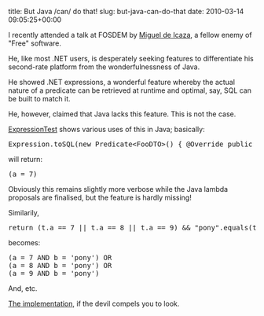 title: But Java /can/ do that!
slug: but-java-can-do-that
date: 2010-03-14 09:05:25+00:00

I recently attended a talk at FOSDEM by <a href="http://tirania.org/blog/">Miguel de Icaza</a>, a fellow enemy of "Free" software.

He, like most .NET users, is desperately seeking features to differentiate his second-rate platform from the wonderfulnessness of Java.

He showed .NET expressions, a wonderful feature whereby the actual nature of a predicate can be retrieved at runtime and optimal, say, SQL can be built to match it.  

He, however, claimed that Java lacks this feature.  This is not the case.

<a href="http://git.goeswhere.com/?p=dmnp.git;a=blob;f=expr/src/test/java/com/goeswhere/dmnp/expr/ExpressionTest.java">ExpressionTest</a> shows various uses of this in Java; basically:

<pre>Expression.toSQL(new Predicate&lt;FooDTO&gt;() { @Override public boolean matches(FooDTO t) { t.a == 7; } });</pre>

will return:

<pre>(a = 7)</pre>

Obviously this remains slightly more verbose while the Java lambda proposals are finalised, but the feature is hardly missing!

Similarily,
<pre>return (t.a == 7 || t.a == 8 || t.a == 9) && "pony".equals(t.b);</pre>

becomes:

<pre>(a = 7 AND b = 'pony') OR 
(a = 8 AND b = 'pony') OR
(a = 9 AND b = 'pony')</pre>

And, etc.

<a href="http://git.goeswhere.com/?p=dmnp.git;a=tree;f=expr/src/main/java/com/goeswhere/dmnp/expr">The implementation</a>, if the devil compels you to look.
